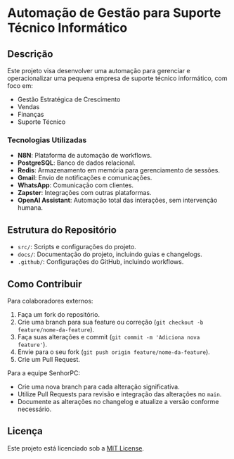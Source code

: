 # Automação de Gestão para Suporte Técnico Informático

## Descrição

Este projeto visa desenvolver uma automação para gerenciar e operacionalizar uma pequena empresa de suporte técnico informático, com foco em:

- Gestão Estratégica de Crescimento
- Vendas
- Finanças
- Suporte Técnico

### Tecnologias Utilizadas

- **N8N**: Plataforma de automação de workflows.
- **PostgreSQL**: Banco de dados relacional.
- **Redis**: Armazenamento em memória para gerenciamento de sessões.
- **Gmail**: Envio de notificações e comunicações.
- **WhatsApp**: Comunicação com clientes.
- **Zapster**: Integrações com outras plataformas.
- **OpenAI Assistant**: Automação total das interações, sem intervenção humana.

## Estrutura do Repositório

- `src/`: Scripts e configurações do projeto.
- `docs/`: Documentação do projeto, incluindo guias e changelogs.
- `.github/`: Configurações do GitHub, incluindo workflows.

## Como Contribuir

Para colaboradores externos:

1. Faça um fork do repositório.
2. Crie uma branch para sua feature ou correção (`git checkout -b feature/nome-da-feature`).
3. Faça suas alterações e commit (`git commit -m 'Adiciona nova feature'`).
4. Envie para o seu fork (`git push origin feature/nome-da-feature`).
5. Crie um Pull Request.

Para a equipe SenhorPC:

- Crie uma nova branch para cada alteração significativa.
- Utilize Pull Requests para revisão e integração das alterações no `main`.
- Documente as alterações no changelog e atualize a versão conforme necessário.

## Licença

Este projeto está licenciado sob a [MIT License](LICENSE).
